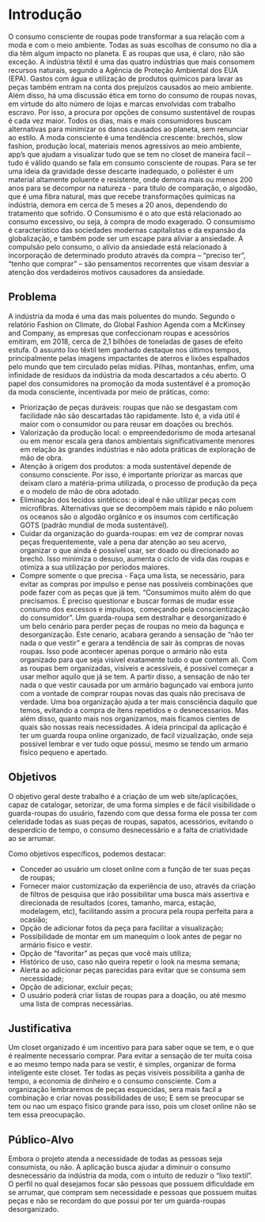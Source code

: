 # Introdução

  O consumo consciente de roupas pode transformar a sua relação com a moda e com o meio ambiente. Todas as suas escolhas de consumo no dia a dia têm algum impacto no planeta. E as roupas que usa, é claro, não são exceção.
  A indústria têxtil é uma das quatro indústrias que mais consomem recursos naturais, segundo a Agência de Proteção Ambiental dos EUA (EPA). Gastos com água e utilização de produtos químicos para lavar as peças também entram na conta dos prejuízos causados ao meio ambiente. Além disso, há uma discussão ética em torno do consumo de roupas novas, em virtude do alto número de lojas e marcas envolvidas com trabalho escravo.
  Por isso, a procura por opções de consumo sustentável de roupas é cada vez maior. Todos os dias, mais e mais consumidores buscam alternativas para minimizar os danos causados ao planeta, sem renunciar ao estilo. A moda consciente é uma tendência crescente: brechós, slow fashion, produção local, materiais menos agressivos ao meio ambiente, app’s que ajudam a visualizar tudo que se tem no closet de maneira facil – tudo é válido quando se fala em consumo consciente de roupas.
  Para se ter uma ideia da gravidade desse descarte inadequado, o poliéster é um material altamente poluente e resistente, onde demora mais ou menos 200 anos para se decompor na natureza - para título de comparação, o algodão, que é uma fibra natural, mas que recebe transformações químicas na indústria, demora em cerca de 5 meses a 20 anos, dependendo do tratamento que sofrido.
  O Consumismo é o ato que está relacionado ao consumo excessivo, ou seja, à compra de modo exagerado. O consumismo é característico das sociedades modernas capitalistas e da expansão da globalização, e também pode ser um escape para aliviar a ansiedade.
  A compulsão pelo consumo, o alívio da ansiedade está relacionado à incorporação de determinado produto através da compra – “preciso ter”, “tenho que comprar” – são pensamentos recorrentes que visam desviar a atenção dos verdadeiros motivos causadores da ansiedade.


## Problema
   A indústria da moda é uma das mais poluentes do mundo. Segundo o relatório Fashion on Climate, do Global Fashion Agenda com a McKinsey and Company, as empresas que confeccionam roupas e acessórios emitiram, em 2018, cerca de 2,1 bilhões de toneladas de gases de efeito estufa.
   O assunto lixo têxtil tem ganhado destaque nos últimos tempos, principalmente pelas imagens impactantes de aterros e lixões espalhados pelo mundo que tem circulado pelas mídias. Pilhas, montanhas, enfim, uma infinidade de resíduos da indústria da moda descartados a céu aberto. 
   O papel dos consumidores na promoção da moda sustentável é a promoção da moda consciente, incentivada por meio de práticas, como:
* Priorização de peças duráveis: roupas que não se desgastam com facilidade não são descartadas tão rapidamente. Isto é, a vida útil é maior com o consumidor ou para reusar em doações ou brechós.
* Valorização da produção local: o empreendedorismo de moda artesanal ou em menor escala gera danos ambientais significativamente menores em relação às grandes indústrias e não adota práticas de exploração de mão de obra.
* Atenção à origem dos produtos: a moda sustentável depende de consumo consciente. Por isso, é importante priorizar as marcas que deixam claro a matéria-prima utilizada, o processo de produção da peça e o modelo de mão de obra adotado.
* Eliminação dos tecidos sintéticos: o ideal é não utilizar peças com microfibras. Alternativas que se decompõem mais rápido e não poluem os oceanos são o algodão orgânico e os insumos com certificação GOTS (padrão mundial de moda sustentável).
* Cuidar da organização do guarda-roupas: em vez de comprar novas peças frequentemente, vale a pena dar atenção ao seu acervo, organizar o que ainda é possível usar, ser doado ou direcionado ao brechó. Isso minimiza o desuso, aumenta o ciclo de vida das roupas e otimiza a sua utilização por períodos maiores.
* Compre somente o que precisa - Faça uma lista, se necessário, para evitar as compras por impulso e pense nas possíveis combinações que pode fazer com as peças que já tem. “Consumimos muito além do que precisamos. É preciso questionar e buscar formas de mudar esse consumo dos excessos e impulsos,  começando pela conscientização do consumidor”.
  Um guarda-roupa sem destralhar e desorganizado é um belo cenário para perder peças de roupas no meio da bagunça e desorganização. Este cenario, acabara gerando a sensação de “não ter nada o que vestir” e gerara a tendência de sair às compras de novas roupas. Isso pode acontecer apenas porque o armário não esta organizado para que seja visivel exatamente tudo o que contem ali. Com as roupas bem organizadas, visíveis e acessíveis, é possivel começar a usar melhor aquilo que já se tem. A partir disso, a sensação de não ter nada o que vestir causada por um armário bagunçado vai embora junto com a vontade de comprar roupas novas das quais não precisava de verdade. Uma boa organização ajuda a ter mais consciência daquilo que temos, evitando a compra de itens repetidos e o desnecessarios. Mas além disso, quanto mais nos organizamos, mais ficamos cientes de quais são nossas reais necessidades.
  A ideia principal da aplicação é ter um guarda roupa online organizado, de facil vizualização, onde seja possivel lembrar e ver tudo oque possui, mesmo se tendo um armario fisico pequeno e apertado.

## Objetivos

  O objetivo geral deste trabalho é a criação de um web site/aplicações, capaz de catalogar, setorizar, de uma forma simples e de fácil visibilidade o guarda-roupas do usuário, fazendo com que dessa forma ele possa ter com celeridade todas as suas peças de roupas, sapatos, acessórios, evitando o desperdício de tempo, o consumo desnecessário e a falta de criatividade ao se arrumar. 

Como objetivos específicos, podemos destacar:
- Conceder ao usuário um closet online com a função de ter suas peças de roupas;
- Fornecer maior customização da experiência de uso, através da criação de filtros de pesquisa que irão possibilitar uma busca mais assertiva e direcionada de resultados (cores, tamanho, marca, estação, modelagem, etc), facilitando assim a procura pela roupa perfeita para a ocasião;
- Opção de adicionar fotos da peça para facilitar a visualização;
- Possibilidade de montar em um manequim o look antes de pegar no armário físico e vestir.
- Opção de “favoritar” as peças que você mais utiliza;
- Histórico de uso, caso não queira repetir o look na mesma semana;
- Alerta ao adicionar peças parecidas para evitar que se consuma sem necessidade;
- Opção de adicionar, excluir peças;
- O usuário poderá criar listas de roupas para a doação, ou até mesmo uma lista de compras necessárias.


## Justificativa

  Um closet organizado é um incentivo para para saber oque se tem, e o que é realmente necessario comprar. Para evitar a sensação de ter muita coisa e ao mesmo tempo nada para se vestir, é simples, organizar de forma inteligente este closet. Ter todas as peças visiveis possibilita a ganha de tempo, a economia de dinheiro e o consumo consciente. Com a organização lembraremos de peças esquecidas, sera mais facil a combinação e criar novas possibilidades de uso; E sem se preocupar se tem ou nao um espaço fisico grande para isso, pois um closet online não se tem essa preocupação.

## Público-Alvo

  Embora o projeto atenda a necessidade de todas as pessoas seja consumista, ou não. A aplicação busca ajudar a diminuir o consumo desnecessário da indústria da moda, com o intuito de reduzir o “lixo textil”. O perfil no qual desejamos focar são pessoas que possuem dificuldade em se arrumar, que compram sem necessidade e pessoas que possuem muitas peças e não se recordam do que possui por ter um guarda-roupas desorganizado. 
